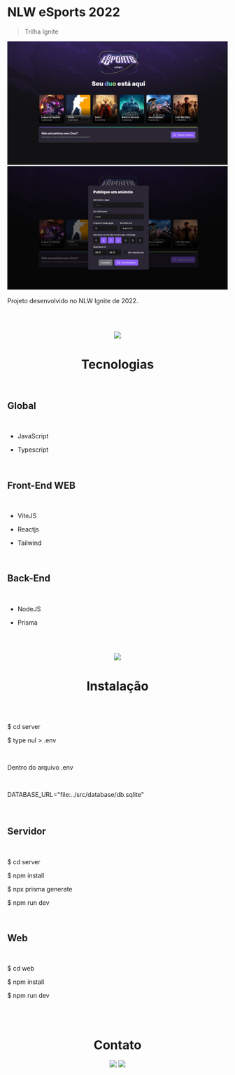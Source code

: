 
# NLW eSports 2022

> Trilha Ignite

![preview](./.github/Home.jpg)
![preview](./.github/Menu.jpg)


Projeto desenvolvido no NLW Ignite de 2022. 

<br><br>

<div>
<div align="center">
 
<img width="140" src="https://github.com/Ldragk/.github/blob/main/3f14716d949ad3a04faab591350373fb-removebg-preview.png?raw=true">

<h1>Tecnologias</h1><br>

</div>

<h2>Global</h2><br>

* <p>JavaScript</p>
* <p>Typescript</p>

<br>

<h2>Front-End WEB</h2> <br>

* <p>ViteJS</p>
* <p>Reactjs</p>
* <p>Tailwind</p>

<br>

<h2>Back-End</h2><br>

* <p>NodeJS</p>
* <p>Prisma</p>

<br><br>


<div align="center">

<img width="140" src="https://github.com/Ldragk/.github/blob/main/e35593d5c5dafd8ffe96682915c967a5-removebg-preview.png?raw=true">

 
<h1>Instalação</h1><br><br>

</div>

<p>$ cd server</p>
<p>$ type nul > .env</p>


<br>

<p>Dentro do arquivo .env</p><br>

DATABASE_URL="file:../src/database/db.sqlite"<br><br><br>

<h2>Servidor</h2><br>

<p>$ cd server</p> 
<p>$ npm install</p>
<p>$ npx prisma generate</p>
<p>$ npm run dev</p>
<br>

<h2>Web</h2><br>

<p>$ cd web</p>
<p>$ npm install</p>
<p>$ npm run dev</p>



<br><br>

<h1 align="center">Contato</h1>

<div align="center">  
    <a href = "mailto:lucasvm.ti@gmail.com"><img src="https://img.shields.io/badge/Gmail-D14836?style=for-the-badge&logo=gmail&logoColor=white" target="_blank"></a>    
    <a href="https://www.linkedin.com/in/lucas-v-marangoni/" target="_blank"><img src="https://img.shields.io/badge/-LinkedIn-%230077B5?style=for-the-badge&logo=linkedin&logoColor=white" target="_blank"></a>      
</div> 
